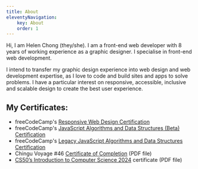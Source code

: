 ```yaml
---
title: About
eleventyNavigation:
    key: About
    order: 1
---
```


Hi, I am Helen Chong (they/she). I am a front-end web developer with 8 years of working experience as a graphic designer. I specialise in front-end web development.

I intend to transfer my graphic design experience into web design and web development expertise, as I love to code and build sites and apps to solve problems. I have a particular interest on responsive, accessible, inclusive and scalable design to create the best user experience.

## My Certificates:

* freeCodeCamp's [Responsive Web Design Certification](https://www.freecodecamp.org/certification/helenclx/responsive-web-design)
* freeCodeCamp's [JavaScript Algorithms and Data Structures (Beta) Certification](https://www.freecodecamp.org/certification/helenclx/javascript-algorithms-and-data-structures-v8)
* freeCodeCamp's [Legacy JavaScript Algorithms and Data Structures Certification](https://www.freecodecamp.org/certification/helenclx/javascript-algorithms-and-data-structures)
* Chingu Voyage #46 [Certificate of Completion](/assets/documents/Chingu-Voyage46-Completion-Cert.pdf) (PDF file)
* [CS50’s Introduction to Computer Science 2024](https://cs50.harvard.edu/certificates/8cb0f5a4-4107-4df6-8abc-cfab3a437367) certificate (PDF file)
